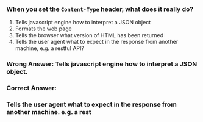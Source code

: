 ### When you set the `Content-Type` header, what does it really do?

1. Tells javascript engine how to interpret a JSON object
1. Formats the web page
1. Tells the browser what version of HTML has been returned 
1. Tells the user agent what to expect in the response from another machine, e.g. a restful API?

### Wrong Answer: Tells javascript engine how to interpret a JSON object.

### Correct Answer:
### Tells the user agent what to expect in the response from another machine. e.g. a rest 